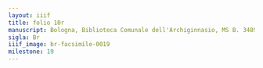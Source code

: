 ```yaml
---
layout: iiif
title: folio 10r
manuscript: Bologna, Biblioteca Comunale dell'Archiginnasio, MS B. 3489
sigla: Br
iiif_image: br-facsimile-0019
milestone: 19
---
```


